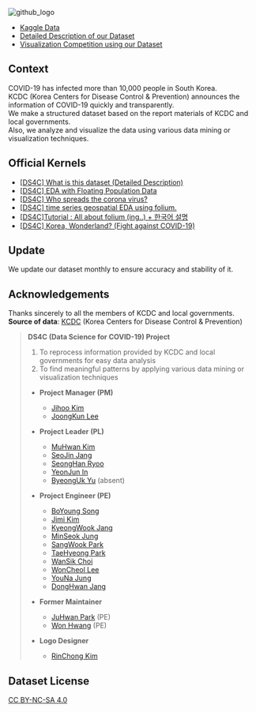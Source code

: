 ![github_logo](https://user-images.githubusercontent.com/50820635/77249285-51604280-6c83-11ea-901d-2e90d2979e69.png)

- [Kaggle Data](https://www.kaggle.com/kimjihoo/coronavirusdataset)  
- [Detailed Description of our Dataset](https://www.kaggle.com/kimjihoo/ds4c-what-is-this-dataset-detailed-description)
- [Visualization Competition using our Dataset](https://dacon.io/competitions/official/235590/overview/)

## Context
COVID-19 has infected more than 10,000 people in South Korea.  
KCDC (Korea Centers for Disease Control & Prevention) announces the information of COVID-19 quickly and transparently.  
We make a structured dataset based on the report materials of KCDC and local governments.  
Also, we analyze and visualize the data using various data mining or visualization techniques.  

## Official Kernels
- [[DS4C] What is this dataset (Detailed Description)](https://www.kaggle.com/kimjihoo/ds4c-what-is-this-dataset-detailed-description)  
- [[DS4C] EDA with Floating Population Data](https://www.kaggle.com/incastle/ds4c-eda-with-floating-population-data)  
- [[DS4C] Who spreads the corona virus?](https://www.kaggle.com/incastle/ds4c-who-spreads-the-corona-virus)  
- [[DS4C] time series geospatial EDA using folium.](https://www.kaggle.com/mbnb8317/ds4c-time-series-geospatial-eda-using-folium)  
- [[DS4C]Tutorial : All about folium (ing..) + 한국어 설명](https://www.kaggle.com/mbnb8317/ds4c-tutorial-all-about-folium-ing)  
- [[DS4C] Korea, Wonderland? (Fight against COVID-19)](https://www.kaggle.com/kimjihoo/ds4c-korea-wonderland-fight-against-covid-19)  

## Update
We update our dataset monthly to ensure accuracy and stability of it.

## Acknowledgements
Thanks sincerely to all the members of KCDC and local governments.  
**Source of data**: [KCDC](http://www.cdc.go.kr/) (Korea Centers for Disease Control & Prevention)

> **DS4C (Data Science for COVID-19) Project**
> 1. To reprocess information provided by KCDC and local governments for easy data analysis
> 2. To find meaningful patterns by applying various data mining or visualization techniques
> - **Project Manager (PM)**
>   - [Jihoo Kim](https://www.kaggle.com/kimjihoo)
>   - [JoongKun Lee](https://github.com/ThisIsIsaac)
> - **Project Leader (PL)**
>   - [MuHwan Kim](https://github.com/minty99)
>   - [SeoJin Jang](https://www.kaggle.com/sarah5398)
>   - [SeongHan Ryoo](https://www.kaggle.com/incastle)
>   - [YeonJun In](https://www.kaggle.com/mbnb8317)
>   - [ByeongUk Yu](https://www.kaggle.com/byeongukyu) (absent)
> - **Project Engineer (PE)**
>   - [BoYoung Song](https://www.kaggle.com/bysong)
>   - [Jimi Kim](https://github.com/kjm0623v)
>   - [KyeongWook Jang](https://www.kaggle.com/jeeudev)
>   - [MinSeok Jung](https://www.kaggle.com/msjung)
>   - [SangWook Park](https://www.kaggle.com/kvmoke)
>   - [TaeHyeong Park](https://www.kaggle.com/asdjfalksjdh)
>   - [WanSik Choi](https://www.kaggle.com/wansook0316)
>   - [WonCheol Lee](https://www.kaggle.com/leewoncheol)
>   - [YouNa Jung](https://www.kaggle.com/younajung)
>   - [DongHwan Jang](https://github.com/DongHwanJang)
> 
> - **Former Maintainer**
>   - [JuHwan Park](https://www.kaggle.com/parkjuhwan) (PE)
>   - [Won Hwang](https://github.com/mangocode96) (PE)
> - **Logo Designer**
>   - [RinChong Kim](http://indesignlab.creatorlink.net)

## Dataset License
[CC BY-NC-SA 4.0](https://creativecommons.org/licenses/by-nc-sa/4.0/)
